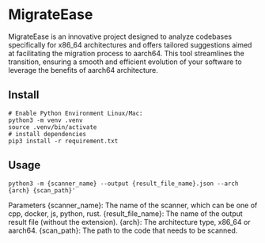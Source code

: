 # MigrateEase

MigrateEase is an innovative project designed to analyze codebases specifically for x86_64 architectures and offers tailored suggestions aimed at facilitating the migration process to aarch64. This tool streamlines the transition, ensuring a smooth and efficient evolution of your software to leverage the benefits of aarch64 architecture.

## Install
```
# Enable Python Environment Linux/Mac:
python3 -m venv .venv
source .venv/bin/activate
# install dependencies
pip3 install -r requirement.txt
```

## Usage
```
python3 -m {scanner_name} --output {result_file_name}.json --arch {arch} {scan_path}'
```

Parameters
{scanner_name}: The name of the scanner, which can be one of cpp, docker, js, python, rust.
{result_file_name}: The name of the output result file (without the extension).
{arch}: The architecture type, x86_64 or aarch64.
{scan_path}: The path to the code that needs to be scanned.
